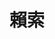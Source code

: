 ---
templateKey: blog-post
title: 賴索
logline: 「什麼事我都能做，我不會惹任何麻煩的。」
featuredimage: /img/ip-01.jpg
cats:
  - 冒險
  - 歷史
  - 劇情 
tags:
  - 白色恐怖
  - 日治時期
​author: 黃凡
origin: 小說
publisher: 國家人權博物館 / 春山
year: 未明
owner: 未明
dev: 未明
property: 版權歸屬：與春山出版社共有
signature: 《賴索》是黃凡的一篇政治寓言短篇小說，曾獲中國時報文學獎小說首獎，被視為80年代政治小說的開端。作品描寫主角賴索的一生。此作品反映了參與政治運動者在那個時代下的心靈狀態，但仍可與近幾年的社會運動做參照，比起其他篇以白恐為題材的作品，也許更能得到年輕世代的共鳴。
field: 連續劇、舞台劇
spec: 未明
refs: 未明
---